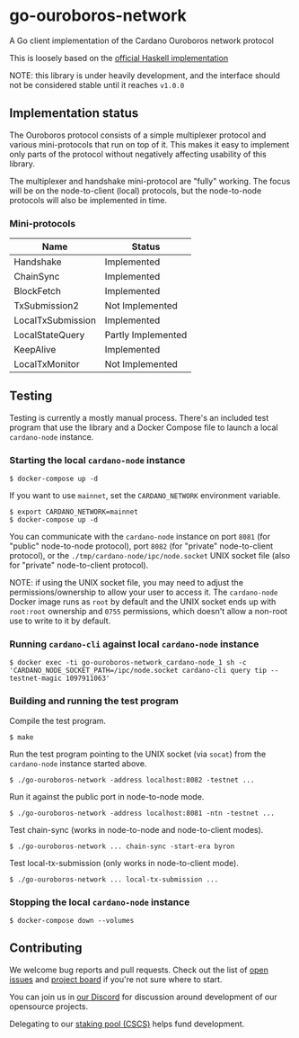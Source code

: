 # go-ouroboros-network

A Go client implementation of the Cardano Ouroboros network protocol

This is loosely based on the [official Haskell implementation](https://github.com/input-output-hk/ouroboros-network)

NOTE: this library is under heavily development, and the interface should not be considered stable until it reaches `v1.0.0`

## Implementation status

The Ouroboros protocol consists of a simple multiplexer protocol and various mini-protocols that run on top of it.
This makes it easy to implement only parts of the protocol without negatively affecting usability of this library.

The multiplexer and handshake mini-protocol are "fully" working. The focus will be on the node-to-client (local) protocols,
but the node-to-node protocols will also be implemented in time.

### Mini-protocols

| Name | Status |
| --- | --- |
| Handshake | Implemented |
| ChainSync | Implemented |
| BlockFetch | Implemented |
| TxSubmission2 | Not Implemented |
| LocalTxSubmission | Implemented |
| LocalStateQuery | Partly Implemented |
| KeepAlive | Implemented |
| LocalTxMonitor | Not Implemented |

## Testing

Testing is currently a mostly manual process. There's an included test program that use the library
and a Docker Compose file to launch a local `cardano-node` instance.

### Starting the local `cardano-node` instance

```
$ docker-compose up -d
```

If you want to use `mainnet`, set the `CARDANO_NETWORK` environment variable.

```
$ export CARDANO_NETWORK=mainnet
$ docker-compose up -d
```

You can communicate with the `cardano-node` instance on port `8081` (for "public" node-to-node protocol), port `8082` (for "private" node-to-client protocol), or
the `./tmp/cardano-node/ipc/node.socket` UNIX socket file (also for "private" node-to-client protocol).

NOTE: if using the UNIX socket file, you may need to adjust the permissions/ownership to allow your user to access it.
The `cardano-node` Docker image runs as `root` by default and the UNIX socket ends up with `root:root` ownership
and `0755` permissions, which doesn't allow a non-root use to write to it by default.

### Running `cardano-cli` against local `cardano-node` instance

```
$ docker exec -ti go-ouroboros-network_cardano-node_1 sh -c 'CARDANO_NODE_SOCKET_PATH=/ipc/node.socket cardano-cli query tip --testnet-magic 1097911063'
```

### Building and running the test program

Compile the test program.

```
$ make
```

Run the test program pointing to the UNIX socket (via `socat`) from the `cardano-node` instance started above.

```
$ ./go-ouroboros-network -address localhost:8082 -testnet ...
```

Run it against the public port in node-to-node mode.

```
$ ./go-ouroboros-network -address localhost:8081 -ntn -testnet ...
```

Test chain-sync (works in node-to-node and node-to-client modes).

```
$ ./go-ouroboros-network ... chain-sync -start-era byron
```

Test local-tx-submission (only works in node-to-client mode).

```
$ ./go-ouroboros-network ... local-tx-submission ...
```

### Stopping the local `cardano-node` instance

```
$ docker-compose down --volumes
```

## Contributing

We welcome bug reports and pull requests. Check out the list of [open issues](https://github.com/cloudstruct/go-ouroboros-network/issues) and [project board](https://github.com/orgs/cloudstruct/projects/1/views/1) if you're not sure where to start.

You can join us in [our Discord](https://discord.gg/cJ7tsdyDcq) for discussion around development of our opensource projects.

Delegating to our [staking pool (CSCS)](https://adapools.org/pool/27b1b4470c84db78ce1ffbfff77bb068abb4e47d43cb6009caaa3523) helps fund development.
